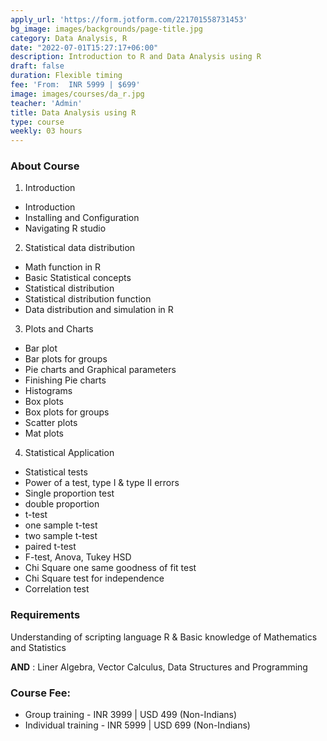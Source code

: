 ```yaml
---
apply_url: 'https://form.jotform.com/221701558731453'
bg_image: images/backgrounds/page-title.jpg
category: Data Analysis, R
date: "2022-07-01T15:27:17+06:00"
description: Introduction to R and Data Analysis using R 
draft: false
duration: Flexible timing
fee: 'From:  INR 5999 | $699'
image: images/courses/da_r.jpg
teacher: 'Admin'
title: Data Analysis using R
type: course
weekly: 03 hours
---
```



### About Course

1.   Introduction 
  - Introduction
  - Installing and Configuration
  - Navigating R studio  

2.  Statistical data distribution
  - Math function in R
  - Basic Statistical concepts
  - Statistical distribution
  - Statistical distribution function
  - Data distribution and simulation in R

3.  Plots and Charts
  - Bar plot
  - Bar plots for groups
  - Pie charts and Graphical parameters
  - Finishing Pie charts
  - Histograms
  - Box plots
  - Box plots for groups
  - Scatter plots
  - Mat plots
  
4.  Statistical Application
  - Statistical tests
  - Power of a test, type I & type II errors
  - Single proportion test
  - double proportion
  - t-test
  - one sample t-test
  - two sample t-test 
  - paired t-test
  - F-test, Anova, Tukey HSD
  - Chi Square one same goodness of fit test
  - Chi Square test for independence
  - Correlation test
  
### Requirements

Understanding of scripting language R & Basic knowledge of Mathematics and Statistics


**AND**
: Liner Algebra, Vector Calculus, Data Structures and Programming

### Course Fee:

  -   Group training - INR 3999 | USD 499 (Non-Indians)
  -   Individual training - INR 5999 | USD 699 (Non-Indians)  
